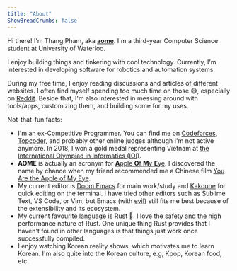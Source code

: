 ```yaml
---
title: "About"
ShowBreadCrumbs: false
---
```


Hi there! I'm Thang Pham, aka [**aome**](https://github.com/aome510). I'm a third-year Computer Science student at University of Waterloo.

I enjoy building things and tinkering with cool technology. Currently, I'm interested in developing software for robotics and automation systems.

During my free time, I enjoy reading discussions and articles of different websites. I often find myself spending too much time on those 😅, especially on [Reddit](https://www.reddit.com). Beside that, I'm also interested in messing around with tools/apps, customizing them, and building some for my uses.

Not-that-fun facts:

- I'm an ex-Competitive Programmer. You can find me on [Codeforces](https://codeforces.com/profile/AomeII), [Topcoder](https://www.topcoder.com/members/aome), and probably other online judges although I'm not active anymore. In 2018, I won a gold medal representing Vietnam at [the International Olympiad in Informatics (IOI)](http://stats.ioinformatics.org/people/6729).
- **AOME** is actually an acronym for [**A**pple **O**f **M**y **E**ye](https://en.wikipedia.org/wiki/Apple_of_my_eye). I discovered the name by chance when my friend recommended me a Chinese film [You Are the Apple of My Eye](https://en.wikipedia.org/wiki/You_Are_the_Apple_of_My_Eye).
- My current editor is [Doom Emacs](https://github.com/hlissner/doom-emacs) for main work/study and [Kakoune](https://github.com/mawww/kakoune) for quick editing on the terminal. I have tried other editors such as Sublime Text, VS Code, or Vim, but Emacs (with [evil](https://github.com/emacs-evil/evil)) still fits me best because of the extensibility and its ecosystem.
- My current favourite language is [Rust](https://www.rust-lang.org) 🦀. I love the safety and the high performance nature of Rust. One unique thing Rust provides that I haven't found in other languages is that things just work once successfully compiled.
- I enjoy watching Korean reality shows, which motivates me to learn Korean. I'm also quite into the Korean culture, e.g, Kpop, Korean food, etc.
